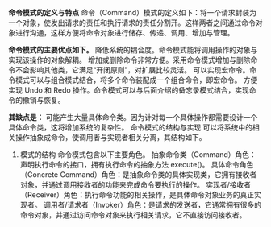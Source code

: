 **命令模式的定义与特点**
命令（Command）模式的定义如下：将一个请求封装为一个对象，使发出请求的责任和执行请求的责任分割开。这样两者之间通过命令对象进行沟通，这样方便将命令对象进行储存、传递、调用、增加与管理。

**命令模式的主要优点如下。**
降低系统的耦合度。命令模式能将调用操作的对象与实现该操作的对象解耦。
增加或删除命令非常方便。采用命令模式增加与删除命令不会影响其他类，它满足“开闭原则”，对扩展比较灵活。
可以实现宏命令。命令模式可以与组合模式结合，将多个命令装配成一个组合命令，即宏命令。
方便实现 Undo 和 Redo 操作。命令模式可以与后面介绍的备忘录模式结合，实现命令的撤销与恢复。

**其缺点是：**
可能产生大量具体命令类。因为计对每一个具体操作都需要设计一个具体命令类，这将增加系统的复杂性。
命令模式的结构与实现
可以将系统中的相关操作抽象成命令，使调用者与实现者相关分离，其结构如下。
1. 模式的结构
命令模式包含以下主要角色。
抽象命令类（Command）角色：声明执行命令的接口，拥有执行命令的抽象方法 execute()。
具体命令角色（Concrete    Command）角色：是抽象命令类的具体实现类，它拥有接收者对象，并通过调用接收者的功能来完成命令要执行的操作。
实现者/接收者（Receiver）角色：执行命令功能的相关操作，是具体命令对象业务的真正实现者。
调用者/请求者（Invoker）角色：是请求的发送者，它通常拥有很多的命令对象，并通过访问命令对象来执行相关请求，它不直接访问接收者。
